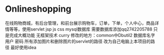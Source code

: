 # Onlineshopping
在线购物商城，有后台管理，和前台展示购物车，订单，下单，个人中心，商品详情等等，使用servlet jsp js css mysql数据库
需要数据库添加qq2742205788
只是完成大概功能
无框架技术
curry
修改的地方：common中Dbutil2 数据库名字 用户 密码
所有添加图片和删除图片的servlet的路径 改为自己电脑上本项目的路径 最好使用idea
